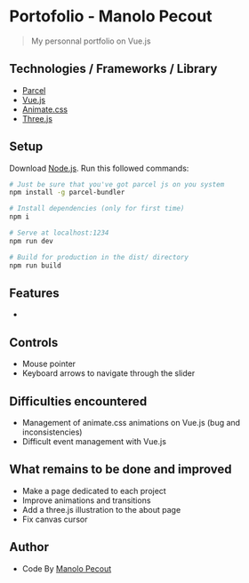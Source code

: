 # Portofolio - Manolo Pecout
> My personnal portfolio on Vue.js

## Technologies / Frameworks / Library
- [Parcel](https://parceljs.org/)
- [Vue.js](https://vuejs.org/)
- [Animate.css](https://daneden.github.io/animate.css/)
- [Three.js](https://threejs.org//)

## Setup
Download [Node.js](https://nodejs.org/en/download/).
Run this followed commands:

``` bash
# Just be sure that you've got parcel js on you system
npm install -g parcel-bundler

# Install dependencies (only for first time)
npm i

# Serve at localhost:1234
npm run dev

# Build for production in the dist/ directory
npm run build
```

## Features
- 

## Controls
- Mouse pointer
- Keyboard arrows to navigate through the slider 

## Difficulties encountered
- Management of animate.css animations on Vue.js (bug and inconsistencies)
- Difficult event management with Vue.js

## What remains to be done and improved
- Make a page dedicated to each project
- Improve animations and transitions
- Add a three.js illustration to the about page
- Fix canvas cursor

## Author
- Code By [Manolo Pecout](https://www.manolopecout.fr)